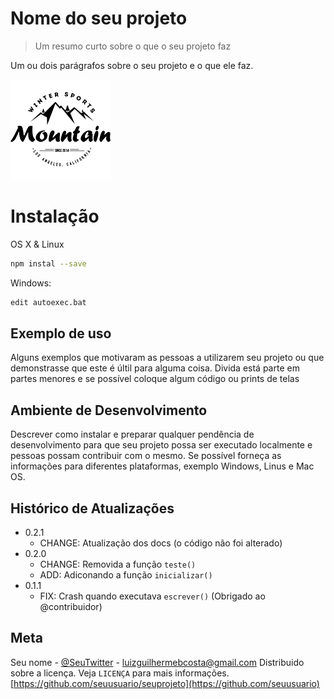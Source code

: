 # Nome do seu projeto
> Um resumo curto sobre o que o seu projeto faz

Um ou dois parágrafos sobre o seu projeto e o que ele faz.

![](client_1.png)

# Instalação

OS X & Linux

```sh
npm instal --save
```

Windows:
```sh
edit autoexec.bat
```

## Exemplo de uso 

Alguns exemplos que motivaram as pessoas a utilizarem seu projeto ou que demonstrasse que este é últil para alguma coisa. Divida está parte em partes menores e se possível coloque algum código ou prints de telas

## Ambiente de Desenvolvimento

Descrever como instalar e preparar qualquer pendência de desenvolvimento para que seu projeto possa ser executado localmente e pessoas possam contribuir com o mesmo. Se possível forneça as informações para diferentes plataformas, exemplo Windows, Linus e Mac  OS.

## Histórico de Atualizações

* 0.2.1
    * CHANGE: Atualização dos docs (o código não foi alterado)
* 0.2.0
    * CHANGE: Removida a função `teste()`
    * ADD: Adiconando a função `inicializar()`
* 0.1.1
    * FIX: Crash quando executava `escrever()` (Obrigado ao @contribuidor)

## Meta

Seu nome - [@SeuTwitter](https://www.twitter.com.br) - luizguilhermebcosta@gmail.com
Distribuido sobre a licença. Veja `LICENÇA` para mais informações.
[https://github.com/seuusuario/seuprojeto](https://github.com/seuusuario)
